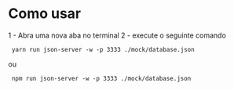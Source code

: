 # Como usar
1 - Abra uma nova aba no terminal
2 - execute o seguinte comando

  ```
   yarn run json-server -w -p 3333 ./mock/database.json
   ```
ou
  ```
   npm run json-server -w -p 3333 ./mock/database.json
   ```